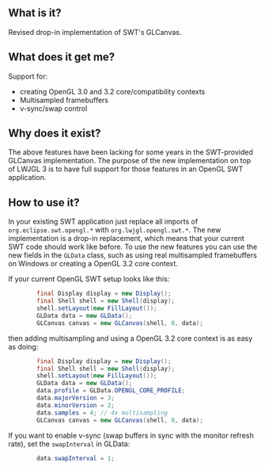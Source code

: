## What is it?

Revised drop-in implementation of SWT's GLCanvas.

## What does it get me?

Support for:
- creating OpenGL 3.0 and 3.2 core/compatibility contexts
- Multisampled framebuffers
- v-sync/swap control

## Why does it exist?

The above features have been lacking for some years in the SWT-provided GLCanvas implementation.
The purpose of the new implementation on top of LWJGL 3 is to have full support for those features in an OpenGL SWT application.

## How to use it?

In your existing SWT application just replace all imports of `org.eclipse.swt.opengl.*` with `org.lwjgl.opengl.swt.*`.
The new implementation is a drop-in replacement, which means that your current SWT code should work like before.
To use the new features you can use the new fields in the `GLData` class, such as using real multisampled framebuffers on Windows
or creating a OpenGL 3.2 core context.

If your current OpenGL SWT setup looks like this:
```Java
		final Display display = new Display();
		final Shell shell = new Shell(display);
		shell.setLayout(new FillLayout());
		GLData data = new GLData();
		GLCanvas canvas = new GLCanvas(shell, 0, data);
```
then adding multisampling and using a OpenGL 3.2 core context is as easy as doing:
```Java
		final Display display = new Display();
		final Shell shell = new Shell(display);
		shell.setLayout(new FillLayout());
		GLData data = new GLData();
		data.profile = GLData.OPENGL_CORE_PROFILE;
		data.majorVersion = 3;
		data.minorVersion = 2;
		data.samples = 4; // 4x multisampling
		GLCanvas canvas = new GLCanvas(shell, 0, data);
```
If you want to enable v-sync (swap buffers in sync with the monitor refresh rate), set the `swapInterval` in GLData:
```Java
		data.swapInterval = 1;
```
